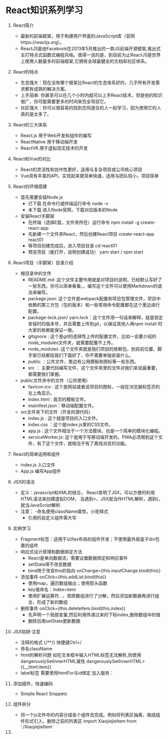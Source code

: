 # React知识系列学习
1. React简介
    - 最新的前端框架，用于构建用户界面的JavaScript库（官网https://reactjs.org）。
    - ReactJS是由Facebook在2013年5月推出的一款JS前端开源框架,推出式主打特点式函数式编程风格。值得一说的是，到目前为止ReactJS是世界上使用人数最多的前端框架,它拥有全球最健全的文档和社区体系。
2. React的特点
    - 生态强大：现在没有哪个框架比React的生态体系好的，几乎所有开发需求都有成熟的解决方案。
    - 上手简单: 你甚至可以在几个小时内就可以上手React技术，但是他的知识很广，你可能需要更多的时间来完全驾驭它。
    - 社区强大：你可以很容易的找到志同道合的人一起学习，因为使用它的人真的是太多了。
3. React的三大体系
    - React.js 用于Web开发和组件的编写
    - ReactNative 用于移动端开发
    - ReactVR 用于虚拟现实技术的开发
4. React和Vue的对比
    - React的灵活性和协作性更好，适用与复杂项目或公司核心项目
    - Vue具有丰富的API，实现起来更简单快速，适用与团队较小，项目简单
5. React的环境搭建
    - 首先需要安装Node.js
        - 已下载 
        在命令行或终端运行命令 node -v
        - 未下载
        进入Node官网，下载对应版本的Node
    - 安装React手脚架
        - 在终端（选择E盘，文件夹所在）运行命令
        npm install -g create-react-app
        - 先新建一个文件夹React，然后创建React项目
        create-react-app react01
        - 等项目创建完成后，进入项目目录
        cd react01
        - 预览项目（能打开，说明创建成功）
        yarn start / npm start
6. React项目（手脚架）目录介绍
    - 根目录中的文件
        - README.md :这个文件主要作用就是对项目的说明，已经默认写好了一些东西，你可以简单看看。，编写这个文件可以使用Markdown的语法来编写。
        - package.json: 这个文件是webpack配置和项目包管理文件，项目中依赖的第三方包（包的版本）和一些常用命令配置都在这个里边进行配置。
        - package-lock.json/ yarn.lock：这个文件用一句话来解释，就是锁定安装时的版本号，并且需要上传到git，以保证其他人再npm install 时大家的依赖能保证一致。
        - gitignore : 这个是git的选择性上传的配置文件，比如一会要介绍的node_modules文件夹，就需要配置不上传。
        - node_modules :这个文件夹就是我们项目的依赖包，到目前位置，脚手架已经都给我们下载好了，你不需要单独安装什么。
        - public ：公共文件，里边有公用模板和图标等一些东西。
        - src ： 主要代码编写文件，这个文件夹里的文件对我们来说最重要，都需要我们掌握。
    - public文件夹中的文件（公共使用）
        - favicon.ico : 这个是网站或者说项目的图标，一般在浏览器标签页的左上角显示。
        - index.html : 首页的模板文件。
        - mainifest.json：移动端配置文件。
    - src文件夹下的文件（开发的源代码）
        - index.js : 这个就是项目的入口文件。
        - index.css ：这个是index.js里的CSS文件。
        - app.js : 这个文件相当于一个方法模块，也是一个简单的模块化编程。
        - serviceWorker.js: 这个是用于写移动端开发的，PWA必须用到这个文件，有了这个文件，就相当于有了离线浏览的功能。

7. React的简单运用和组件
    - index.js 入口文件
    - App.js 编写App组件
8. JSX的语法
    - 定义：javascript和XML的结合， React发明了JSX，可以方便的利用HTML语法来创建虚拟DOM， 当遇到<，JSX就当作HTML解析，遇到{，就当JavaScript解析.
    - 注意：
        -命名使用className属性，小驼峰式
        - 引用的自定义组件需大写

9. 实例学习
    - Fragment标签：适用于以flex布局的组件开发；不使用最外层盒子div包裹的组件
    - 响应式设计原理和数据绑定方法 
        - React是单向数据流，需要设置数据绑定和响应事件
        - setState用于改变数据
        - bind用于改变this的指向 onChange={this.inputChange.bind(this)}
    - 添加事件 onClick={this.addList.bind(this)}
        - 使用map，遍历数组输出；使用箭头函数
        - key值命名：index+item
        - 使用扩展运算符...，把原数组进行了分解，然后添加新数据再进行组合，形成了新的数组
    - 删除事件 onClick={this.deleteItem.bind(this,index)}
        - 先声明一个局部变量,然后利用传递过来的下标index,删除数组中的值
        - 删除后用setState更新数据

10. JSX陷阱·注意
    - 注释的格式 {/**/} 快捷键Ctrl+/
    - 命名className
    - html的解析问题
    如在文本框中输入HTML标签无法解析,则使用dangerouslySetInnerHTML属性
    dangerouslySetInnerHTML={{__html:item}}
    - label标签 需要使用htmlFor与id绑定
    <label htmlFor="jspang">加入服务：</label>
11. 添加插件，快速编码
    - Simple React Snippets
12. 组件拆分
    - 将一个js文件中的内容分成各个组件去完成。例如将列表区抽离，做成组件形式引入，删除之前的列表区
    import XiaojiejieItem from './XiaojiejieItem'
    <div>
        <XiaojiejieItem />
    </div>
13. 
    
        